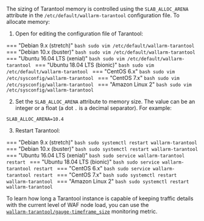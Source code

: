 The sizing of Tarantool memory is controlled using the `SLAB_ALLOC_ARENA` attribute in the `/etc/default/wallarm‑tarantool` configuration file. To allocate memory:

<ol start="1"><li>Open for editing the configuration file of Tarantool:</li></ol>


=== "Debian 9.x (stretch)"
    ```bash
    sudo vim /etc/default/wallarm-tarantool
    ```
=== "Debian 10.x (buster)"
    ```bash
    sudo vim /etc/default/wallarm-tarantool
    ```
=== "Ubuntu 16.04 LTS (xenial)"
    ```bash
    sudo vim /etc/default/wallarm-tarantool
    ```
=== "Ubuntu 18.04 LTS (bionic)"
    ```bash
    sudo vim /etc/default/wallarm-tarantool
    ```
=== "CentOS 6.x"
    ```bash
    sudo vim /etc/sysconfig/wallarm-tarantool
    ```
=== "CentOS 7.x"
    ```bash
    sudo vim /etc/sysconfig/wallarm-tarantool
    ```
=== "Amazon Linux 2"
    ```bash
    sudo vim /etc/sysconfig/wallarm-tarantool
    ```

<ol start="2"><li>Set the <code>SLAB_ALLOC_ARENA</code> attribute to memory size. The value can be an integer or a float (a dot <code>.</code> is a decimal separator). For example:</li></ol>

```
SLAB_ALLOC_ARENA=10.4
```

<ol start="3"><li>Restart Tarantool:</li></ol>

=== "Debian 9.x (stretch)"
    ```bash
    sudo systemctl restart wallarm-tarantool
    ```
=== "Debian 10.x (buster)"
    ```bash
    sudo systemctl restart wallarm-tarantool
    ```
=== "Ubuntu 16.04 LTS (xenial)"
    ```bash
    sudo service wallarm-tarantool restart
    ```
=== "Ubuntu 18.04 LTS (bionic)"
    ```bash
    sudo service wallarm-tarantool restart
    ```
=== "CentOS 6.x"
    ```bash
    sudo service wallarm-tarantool restart
    ```
=== "CentOS 7.x"
    ```bash
    sudo systemctl restart wallarm-tarantool
    ```
=== "Amazon Linux 2"
    ```bash
    sudo systemctl restart wallarm-tarantool
    ```

To learn how long a Tarantool instance is capable of keeping traffic details with the current level of WAF node load, you can use the [`wallarm‑tarantool/gauge‑timeframe_size`](../admin-en/monitoring/available-metrics.md#time-of-storing-requests-in-the-postanalytics-module-in-seconds) monitoring metric.
